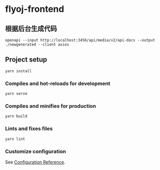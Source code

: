 # flyoj-frontend

## 根据后台生成代码

```shell
openapi --input http://localhost:3456/api/media/v2/api-docs --output ./newgenerated --client axios
```


## Project setup

```
yarn install
```

### Compiles and hot-reloads for development

```
yarn serve
```

### Compiles and minifies for production

```
yarn build
```

### Lints and fixes files

```
yarn lint
```

### Customize configuration

See [Configuration Reference](https://cli.vuejs.org/config/).
